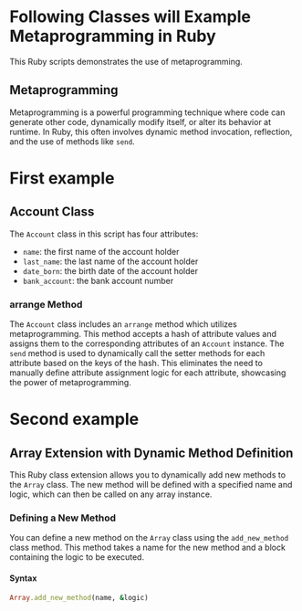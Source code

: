 # Following Classes will Example Metaprogramming in Ruby

This Ruby scripts demonstrates the use of metaprogramming.

## Metaprogramming

Metaprogramming is a powerful programming technique where code can generate other code, dynamically modify itself, or alter its behavior at runtime. In Ruby, this often involves dynamic method invocation, reflection, and the use of methods like `send`.

# First example

## Account Class

The `Account` class in this script has four attributes:
- `name`: the first name of the account holder
- `last_name`: the last name of the account holder
- `date_born`: the birth date of the account holder
- `bank_account`: the bank account number

### arrange Method

The `Account` class includes an `arrange` method which utilizes metaprogramming. This method accepts a hash of attribute values and assigns them to the corresponding attributes of an `Account` instance. The `send` method is used to dynamically call the setter methods for each attribute based on the keys of the hash. This eliminates the need to manually define attribute assignment logic for each attribute, showcasing the power of metaprogramming.

# Second example

## Array Extension with Dynamic Method Definition

This Ruby class extension allows you to dynamically add new methods to the `Array` class. The new method will be defined with a specified name and logic, which can then be called on any array instance.

### Defining a New Method

You can define a new method on the `Array` class using the `add_new_method` class method. This method takes a name for the new method and a block containing the logic to be executed.

#### Syntax

```ruby
Array.add_new_method(name, &logic)

